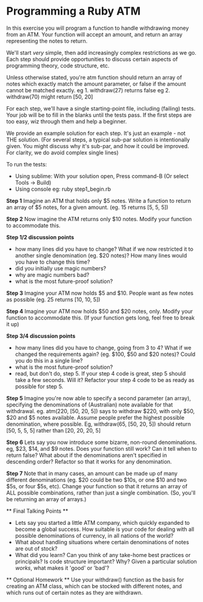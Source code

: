 # Programming a Ruby ATM

In this exercise you will program a function to handle withdrawing money from an ATM. Your function will accept an amount, and return an array representing the notes to return.

We'll start *very* simple, then add increasingly complex restrictions as we go. Each step should provide opportunities to discuss certain aspects of programming theory, code structure, etc.

Unless otherwise stated, you're atm function should return an array of notes which exactly match the amount parameter, or false if the amount cannot be matched exactly.
eg 1. withdraw(27) returns false
eg 2. withdraw(70) might return [50, 20]

For each step, we'll have a single starting-point file, including (failing) tests. Your job will be to fill in the blanks until the tests pass. If the first steps are too easy, wiz through them and help a beginner.

We provide an example solution for each step. It's just an example - not THE solution. (For several steps, a typical sub-par solution is intentionally given. You might discuss why it's sub-par, and how it could be improved. For clarity, we do avoid complex single lines)

To run the tests:

- Using sublime: With your solution open, Press command-B (Or select Tools -> Build)
- Using console eg: ruby step1_begin.rb


**Step 1** Imagine an ATM that holds only $5 notes. Write a function to return an array of $5 notes, for a given amount. (eg. 15 returns [5, 5, 5])

**Step 2** Now imagine the ATM returns only $10 notes. Modify your function to accommodate this.

**Step 1/2 discussion points**
* how many lines did you have to change? What if we now restricted it to another single denomination (eg. $20 notes)? How many lines would you have to change this time?
* did you initially use magic numbers?
* why are magic numbers bad?
* what is the most future-proof solution?

**Step 3** Imagine your ATM now holds $5 and $10. People want as few notes as possible (eg. 25 returns [10, 10, 5])

**Step 4** Imagine your ATM now holds $50 and $20 notes, only. Modify your function to accommodate this. (If your function gets long, feel free to break it up)

**Step 3/4 discussion points**
* how many lines did you have to change, going from 3 to 4? What if we changed the requirements again? (eg. $100, $50 and $20 notes)? Could you do this in a single line?
* what is the most future-proof solution?
* read, but don't do, step 5. If your step 4 code is great, step 5 should take a few seconds. Will it? Refactor your step 4 code to be as ready as possible for step 5.

**Step 5** Imagine you're now able to specify a second parameter (an array), specifying the denominations of (Australian) note available for that withdrawal. eg. atm(220, [50, 20, 5]) says to withdraw $220, with only $50, $20 and $5 notes available. Assume people prefer the highest possible denomination, where possible. Eg, withdraw(65, [50, 20, 5]) should return [50, 5, 5, 5] rather than [20, 20, 20, 5]

**Step 6** Lets say you now introduce some bizarre, non-round denominations. eg, $23, $14, and $9 notes. Does your function still work? Can it tell when to return false? What about if the denominations aren't specified in descending order? Refactor so that it works for any denomination.

**Step 7** Note that in many cases, an amount can be made up of many different denominations (eg. $20 could be two $10s, or one $10 and two $5s, or four $5s, etc). Change your function so that it returns an array of ALL possible combinations, rather than just a single combination. (So, you'll be returning an array of arrays.)

** Final Talking Points **
* Lets say you started a little ATM company, which quickly expanded to become a global success. How suitable is your code for dealing with all possible denominations of currency, in all nations of the world?
* What about handling situations where certain denominations of notes are out of stock?
* What did you learn? Can you think of any take-home best practices or principals? Is code structure important? Why? Given a particular solution *works*, what makes it 'good' or 'bad'?

** Optional Homework **
Use your withdraw() function as the basis for creating an ATM class, which can be stocked with different notes, and which runs out of certain notes as they are withdrawn.
